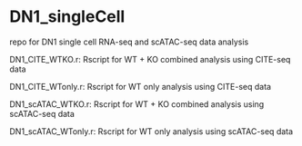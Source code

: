 # DN1_singleCell
repo for DN1 single cell RNA-seq and scATAC-seq data analysis

DN1_CITE_WTKO.r: Rscript for WT + KO combined analysis using CITE-seq data

DN1_CITE_WTonly.r: Rscript for WT only analysis using CITE-seq data

DN1_scATAC_WTKO.r: Rscript for WT + KO combined analysis using scATAC-seq data

DN1_scATAC_WTonly.r: Rscript for WT only analysis using scATAC-seq data
